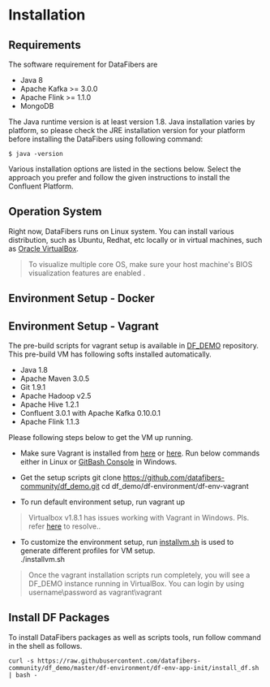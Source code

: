 # Installation

## Requirements
The software requirement for DataFibers are
* Java 8
* Apache Kafka >= 3.0.0
* Apache Flink >= 1.1.0
* MongoDB

The Java runtime version is at least version 1.8. Java installation varies by platform, so please check the JRE installation version for your platform before installing the DataFibers using following command: 

    $ java -version
    
Various installation options are listed in the sections below. Select the approach you prefer and follow the given instructions to install the Confluent Platform.

## Operation System
Right now, DataFibers runs on Linux system. You can install various distribution, such as Ubuntu, Redhat, etc locally or in virtual machines, such as [Oracle VirtualBox](https://www.virtualbox.org/wiki/Downloads).

><i class="fa fa-info-circle"></i> To visualize multiple core OS, make sure your host machine's BIOS visualization features are enabled .

## Environment Setup - Docker
## Environment Setup - Vagrant
The pre-build scripts for vagrant setup is available in [DF_DEMO](https://github.com/datafibers-community/df_demo) repository. This pre-build VM has following softs installed automatically.
* Java 1.8
* Apache Maven 3.0.5
* Git 1.9.1
* Apache Hadoop v2.5
* Apache Hive 1.2.1
* Confluent 3.0.1 with Apache Kafka 0.10.0.1
* Apache Flink 1.1.3

Please following steps below to get the VM up running.
* Make sure Vagrant is installed from [here](https://www.vagrantup.com/downloads.html) or [here](https://github.com/tknerr/bills-kitchen). Run below commands either in Linux or [GitBash Console](https://git-for-windows.github.io/) in Windows.
* Get the setup scripts
      git clone https://github.com/datafibers-community/df_demo.git
      cd df_demo/df-environment/df-env-vagrant

* To run default environment setup, run
      vagrant up
><i class="fa fa-info-circle"></i> Virtualbox v1.8.1 has issues working with Vagrant in Windows. Pls. refer [here](troubleshooting_area.html#Vagarant_Issues) to resolve..
    
* To customize the environment setup, run [installvm.sh](https://github.com/datafibers/df_demo/blob/master/df-environment/df-env-vagrant/installvm.sh) is used to generate different profiles for VM setup.  
      ./installvm.sh
><i class="fa fa-info-circle"></i> Once the vagrant installation scripts run completely, you will see a DF_DEMO instance running in VirtualBox. You can login by using username\password as vagrant\vagrant

## Install DF Packages
To install DataFibers packages as well as scripts tools, run follow command in the shell as follows.

    curl -s https://raw.githubusercontent.com/datafibers-community/df_demo/master/df-environment/df-env-app-init/install_df.sh | bash -
